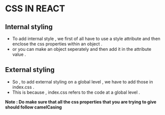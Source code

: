 # CSS IN REACT

## Internal styling

- To add internal style , we first of all have to use a style attribute and then enclose the css properties within an object .
- or you can make an object seperately and then add it in the attribute value .

## External styling

- So , to add external styling on a global level , we have to add those in index.css .
- This is because , index.css refers to the code at a global level .

**Note : Do make sure that all the css properties that you are trying to give should follow camelCasing**
